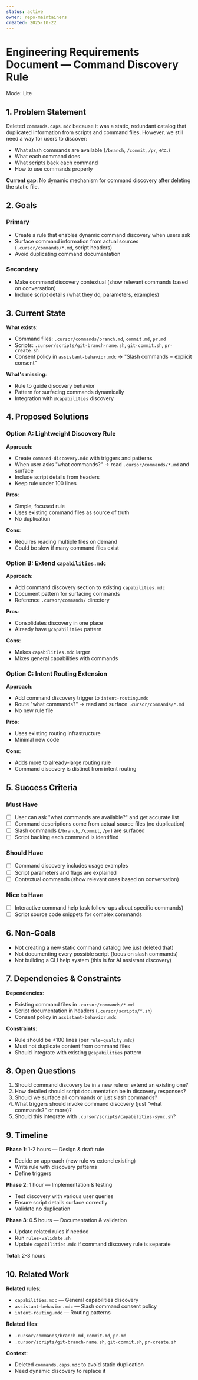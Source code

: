 ```yaml
---
status: active
owner: repo-maintainers
created: 2025-10-22
---
```


# Engineering Requirements Document — Command Discovery Rule

Mode: Lite


## 1. Problem Statement

Deleted `commands.caps.mdc` because it was a static, redundant catalog that duplicated information from scripts and command files. However, we still need a way for users to discover:

- What slash commands are available (`/branch`, `/commit`, `/pr`, etc.)
- What each command does
- What scripts back each command
- How to use commands properly

**Current gap**: No dynamic mechanism for command discovery after deleting the static file.

## 2. Goals

### Primary

- Create a rule that enables dynamic command discovery when users ask
- Surface command information from actual sources (`.cursor/commands/*.md`, script headers)
- Avoid duplicating command documentation

### Secondary

- Make command discovery contextual (show relevant commands based on conversation)
- Include script details (what they do, parameters, examples)

## 3. Current State

**What exists**:

- Command files: `.cursor/commands/branch.md`, `commit.md`, `pr.md`
- Scripts: `.cursor/scripts/git-branch-name.sh`, `git-commit.sh`, `pr-create.sh`
- Consent policy in `assistant-behavior.mdc` → "Slash commands = explicit consent"

**What's missing**:

- Rule to guide discovery behavior
- Pattern for surfacing commands dynamically
- Integration with `@capabilities` discovery

## 4. Proposed Solutions

### Option A: Lightweight Discovery Rule

**Approach**:

- Create `command-discovery.mdc` with triggers and patterns
- When user asks "what commands?" → read `.cursor/commands/*.md` and surface
- Include script details from headers
- Keep rule under 100 lines

**Pros**:

- Simple, focused rule
- Uses existing command files as source of truth
- No duplication

**Cons**:

- Requires reading multiple files on demand
- Could be slow if many command files exist

### Option B: Extend `capabilities.mdc`

**Approach**:

- Add command discovery section to existing `capabilities.mdc`
- Document pattern for surfacing commands
- Reference `.cursor/commands/` directory

**Pros**:

- Consolidates discovery in one place
- Already have `@capabilities` pattern

**Cons**:

- Makes `capabilities.mdc` larger
- Mixes general capabilities with commands

### Option C: Intent Routing Extension

**Approach**:

- Add command discovery trigger to `intent-routing.mdc`
- Route "what commands?" → read and surface `.cursor/commands/*.md`
- No new rule file

**Pros**:

- Uses existing routing infrastructure
- Minimal new code

**Cons**:

- Adds more to already-large routing rule
- Command discovery is distinct from intent routing

## 5. Success Criteria

### Must Have

- [ ] User can ask "what commands are available?" and get accurate list
- [ ] Command descriptions come from actual source files (no duplication)
- [ ] Slash commands (`/branch`, `/commit`, `/pr`) are surfaced
- [ ] Script backing each command is identified

### Should Have

- [ ] Command discovery includes usage examples
- [ ] Script parameters and flags are explained
- [ ] Contextual commands (show relevant ones based on conversation)

### Nice to Have

- [ ] Interactive command help (ask follow-ups about specific commands)
- [ ] Script source code snippets for complex commands

## 6. Non-Goals

- Not creating a new static command catalog (we just deleted that)
- Not documenting every possible script (focus on slash commands)
- Not building a CLI help system (this is for AI assistant discovery)

## 7. Dependencies & Constraints

**Dependencies**:

- Existing command files in `.cursor/commands/*.md`
- Script documentation in headers (`.cursor/scripts/*.sh`)
- Consent policy in `assistant-behavior.mdc`

**Constraints**:

- Rule should be <100 lines (per `rule-quality.mdc`)
- Must not duplicate content from command files
- Should integrate with existing `@capabilities` pattern

## 8. Open Questions

1. Should command discovery be in a new rule or extend an existing one?
2. How detailed should script documentation be in discovery responses?
3. Should we surface all commands or just slash commands?
4. What triggers should invoke command discovery (just "what commands?" or more)?
5. Should this integrate with `.cursor/scripts/capabilities-sync.sh`?

## 9. Timeline

**Phase 1**: 1-2 hours — Design & draft rule

- Decide on approach (new rule vs extend existing)
- Write rule with discovery patterns
- Define triggers

**Phase 2**: 1 hour — Implementation & testing

- Test discovery with various user queries
- Ensure script details surface correctly
- Validate no duplication

**Phase 3**: 0.5 hours — Documentation & validation

- Update related rules if needed
- Run `rules-validate.sh`
- Update `capabilities.mdc` if command discovery rule is separate

**Total**: 2-3 hours

## 10. Related Work

**Related rules**:

- `capabilities.mdc` — General capabilities discovery
- `assistant-behavior.mdc` — Slash command consent policy
- `intent-routing.mdc` — Routing patterns

**Related files**:

- `.cursor/commands/branch.md`, `commit.md`, `pr.md`
- `.cursor/scripts/git-branch-name.sh`, `git-commit.sh`, `pr-create.sh`

**Context**:

- Deleted `commands.caps.mdc` to avoid static duplication
- Need dynamic discovery to replace it
